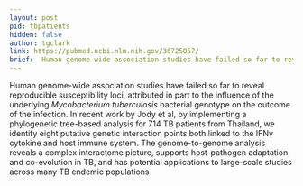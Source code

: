 ```yaml
---
layout: post
pid: tbpatients
hidden: false
author: tgclark
link: https://pubmed.ncbi.nlm.nih.gov/36725857/
brief:  Human genome-wide association studies have failed so far to reveal reproducible susceptibility loci, attributed in part to the influence of the underlying <em>Mycobacterium tuberculosis</em> bacterial genotype on the outcome of the infection. In recent work by Jody et al, by implementing a phylogenetic tree-based analysis for 714 TB patients from Thailand, we identify eight putative genetic interaction points both linked to the IFNγ cytokine and host immune system. The genome-to-genome analysis reveals a complex interactome picture, supports host-pathogen adaptation and co-evolution in TB, and has potential applications to large-scale studies across many TB endemic populations
---
```



Human genome-wide association studies have failed so far to reveal reproducible susceptibility loci, attributed in part to the influence of the underlying <em>Mycobacterium tuberculosis</em> bacterial genotype on the outcome of the infection. In recent work by Jody et al, by implementing a phylogenetic tree-based analysis for 714 TB patients from Thailand, we identify eight putative genetic interaction points both linked to the IFNγ cytokine and host immune system. The genome-to-genome analysis reveals a complex interactome picture, supports host-pathogen adaptation and co-evolution in TB, and has potential applications to large-scale studies across many TB endemic populations
